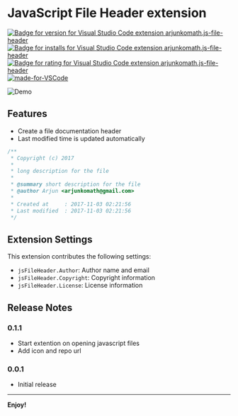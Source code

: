 # JavaScript File Header extension

[![Badge for version for Visual Studio Code extension arjunkomath.js-file-header](https://vsmarketplacebadge.apphb.com/version/arjunkomath.js-file-header.svg)](https://marketplace.visualstudio.com/items?itemName=arjunkomath.js-file-header)
[![Badge for installs for Visual Studio Code extension arjunkomath.js-file-header](https://vsmarketplacebadge.apphb.com/installs/naereen.arjunkomath.js-file-header.svg)](https://marketplace.visualstudio.com/items?itemName=arjunkomath.js-file-header)
[![Badge for rating for Visual Studio Code extension arjunkomath.js-file-header](https://vsmarketplacebadge.apphb.com/rating/naereen.arjunkomath.js-file-header.svg)](https://marketplace.visualstudio.com/items?itemName=arjunkomath.js-file-header)
[![made-for-VSCode](https://img.shields.io/badge/Made%20for-VSCode-1f425f.svg)](https://code.visualstudio.com/)

![Demo](https://github.com/arjunkomath/js-file-header-vscode/blob/24e8a8d8441914ac4eb1fe0fd308a9820214b2f7/demo.gif)

## Features

- Create a file documentation header
- Last modified time is updated automatically

```javascript
/**
 * Copyright (c) 2017
 *
 * long description for the file
 *
 * @summary short description for the file
 * @author Arjun <arjunkomath@gmail.com>
 *
 * Created at     : 2017-11-03 02:21:56 
 * Last modified  : 2017-11-03 02:21:56 
 */
```

## Extension Settings

This extension contributes the following settings:

* `jsFileHeader.Author`: Author name and email
* `jsFileHeader.Copyright`: Copyright information
* `jsFileHeader.License`: License information

## Release Notes

### 0.1.1

- Start extention on opening javascript files
- Add icon and repo url

### 0.0.1

- Initial release

-----------------------------------------------------------------------------------------------------------

**Enjoy!**
